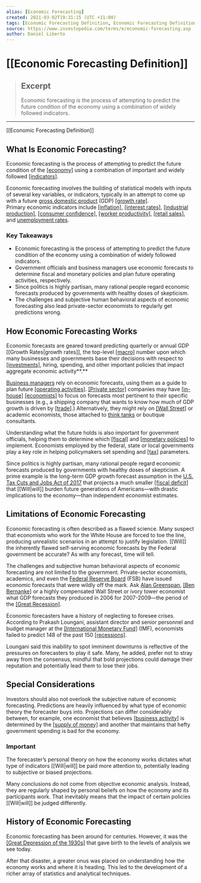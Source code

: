 ```yaml
---
alias: [Economic Forecasting]
created: 2021-03-02T19:31:15 (UTC +11:00)
tags: [Economic Forecasting Definition, Economic Forecasting Definition]
source: https://www.investopedia.com/terms/e/economic-forecasting.asp
author: Daniel Liberto
---
```


# [[Economic Forecasting Definition]]

> ## Excerpt
> Economic forecasting is the process of attempting to predict the future condition of the economy using a combination of widely followed indicators.

---

[[Economic Forecasting Definition]]
## What Is Economic Forecasting?

Economic forecasting is the process of attempting to predict the future condition of the [[economy]](https://www.investopedia.com/terms/e/economy.asp) using a combination of important and widely followed [[indicators]](https://www.investopedia.com/terms/e/economic_indicator.asp).

Economic forecasting involves the building of statistical models with inputs of several key variables, or indicators, typically in an attempt to come up with a future [gross domestic product](https://www.investopedia.com/terms/g/gdp.asp) (GDP) [[growth rate]](https://www.investopedia.com/terms/g/growthrates.asp). Primary economic indicators include [[inflation]](https://www.investopedia.com/terms/i/inflation.asp), [[interest rates]](https://www.investopedia.com/terms/i/interestrate.asp), [[industrial production]](https://www.investopedia.com/terms/i/ipi.asp), [[consumer confidence]](https://www.investopedia.com/terms/c/cci.asp), [[worker productivity]](https://www.investopedia.com/terms/l/labor-[[Productivity|productivity]].asp), [[retail sales]](https://www.investopedia.com/terms/r/retail-sales.asp), and [unemployment rates](https://www.investopedia.com/terms/u/unemploymentrate.asp).

### Key Takeaways

-   Economic forecasting is the process of attempting to predict the future condition of the economy using a combination of widely followed indicators.
-   Government officials and business managers use economic forecasts to determine fiscal and monetary policies and plan future operating activities, respectively.
-   Since politics is highly partisan, many rational people regard economic forecasts produced by governments with healthy doses of skepticism.
-   The challenges and subjective human behavioral aspects of economic forecasting also lead private-sector economists to regularly get predictions wrong.

## How Economic Forecasting Works

Economic forecasts are geared toward predicting quarterly or annual GDP [[Growth Rates|growth rates]], the top-level [[macro]](https://www.investopedia.com/terms/m/macro-environment.asp) number upon which many businesses and governments base their decisions with respect to [[investments]](https://www.investopedia.com/terms/i/investment.asp), hiring, spending, and other important policies that impact aggregate economic activity**.** 

[Business managers](https://www.investopedia.com/ask/answers/what-does-chief-financial-officer-cfo-do/) rely on economic forecasts, using them as a guide to plan future [[operating activities]](https://www.investopedia.com/terms/o/operating-activities.asp). [[Private sector]](https://www.investopedia.com/terms/p/private-sector.asp) companies may have [[in-house]](https://www.investopedia.com/terms/i/in-house.asp) [[economists]](https://www.investopedia.com/terms/e/economist.asp) to focus on forecasts most pertinent to their specific businesses (e.g., a shipping company that wants to know how much of GDP growth is driven by [[trade]](https://www.investopedia.com/terms/t/trade.asp).) Alternatively, they might rely on [[Wall Street]](https://www.investopedia.com/terms/w/wallstreet.asp) or academic economists, those attached to [think tanks](https://www.investopedia.com/terms/e/economic-think-tank.asp) or boutique consultants. 

Understanding what the future holds is also important for government officials, helping them to determine which [[fiscal]](https://www.investopedia.com/terms/f/fiscalpolicy.asp) and [[monetary policies]](https://www.investopedia.com/terms/m/monetarypolicy.asp) to implement. Economists employed by the federal, state or local governments play a key role in helping policymakers set spending and [[tax]](https://www.investopedia.com/terms/t/[[Taxation|taxation]].asp) parameters.

Since politics is highly partisan, many rational people regard economic forecasts produced by governments with healthy doses of skepticism. A prime example is the long-term GDP growth forecast assumption in the [U.S. Tax Cuts and Jobs Act of 2017](https://www.investopedia.com/taxes/trumps-tax-reform-plan-explained/) that projects a much smaller [[fiscal deficit]](https://www.investopedia.com/terms/f/fiscaldeficit.asp) that [[Will|will]] burden future generations of Americans—with drastic implications to the economy—than independent economist estimates.

## Limitations of Economic Forecasting

Economic forecasting is often described as a flawed science. Many suspect that economists who work for the White House are forced to toe the line, producing unrealistic scenarios in an attempt to justify legislation. [[Will]] the inherently flawed self-serving economic forecasts by the Federal government be accurate? As with any forecast, time will tell. 

The challenges and subjective human behavioral aspects of economic forecasting are not limited to the government. Private-sector economists, academics, and even the [Federal Reserve Board](https://www.investopedia.com/terms/f/frb.asp) (FSB) have issued economic forecasts that were wildly off the mark. Ask [Alan Greenspan](https://www.investopedia.com/terms/a/alangreenspan.asp), [[Ben Bernanke]](https://www.investopedia.com/terms/b/benbernanke.asp) or a highly compensated Wall Street or ivory tower economist what GDP forecasts they produced in 2006 for 2007-2009—the period of the [[Great Recession]](https://www.investopedia.com/terms/g/great-recession.asp).

Economic forecasters have a history of neglecting to foresee crises. According to Prakash Loungani, assistant director and senior personnel and budget manager at the [[International Monetary Fund]](https://www.investopedia.com/terms/i/imf.asp) (IMF), economists failed to predict 148 of the past 150 [[recessions]](https://www.investopedia.com/terms/r/recession.asp).

Loungani said this inability to spot imminent downturns is reflective of the pressures on forecasters to play it safe. Many, he added, prefer not to stray away from the consensus, mindful that bold projections could damage their reputation and potentially lead them to lose their jobs.

## Special Considerations

Investors should also not overlook the subjective nature of economic forecasting. Predictions are heavily influenced by what type of economic theory the forecaster buys into. Projections can differ considerably between, for example, one economist that believes [[business activity]](https://www.investopedia.com/terms/b/business-activities.asp) is determined by the [[supply of money]](https://www.investopedia.com/terms/m/moneysupply.asp) and another that maintains that hefty government spending is bad for the economy.

### Important

The forecaster’s personal theory on how the economy works dictates what type of indicators [[Will|will]] be paid more attention to, potentially leading to subjective or biased projections.

Many conclusions do not come from objective economic analysis. Instead, they are regularly shaped by personal beliefs on how the economy and its participants work. That inevitably means that the impact of certain policies [[Will|will]] be judged differently.

## History of Economic Forecasting

Economic forecasting has been around for centuries. However, it was the [[Great Depression of the 1930s]](https://www.investopedia.com/terms/g/great_depression.asp) that gave birth to the levels of analysis we see today.

After that disaster, a greater onus was placed on understanding how the economy works and where it is heading. This led to the development of a richer array of statistics and analytical techniques.
